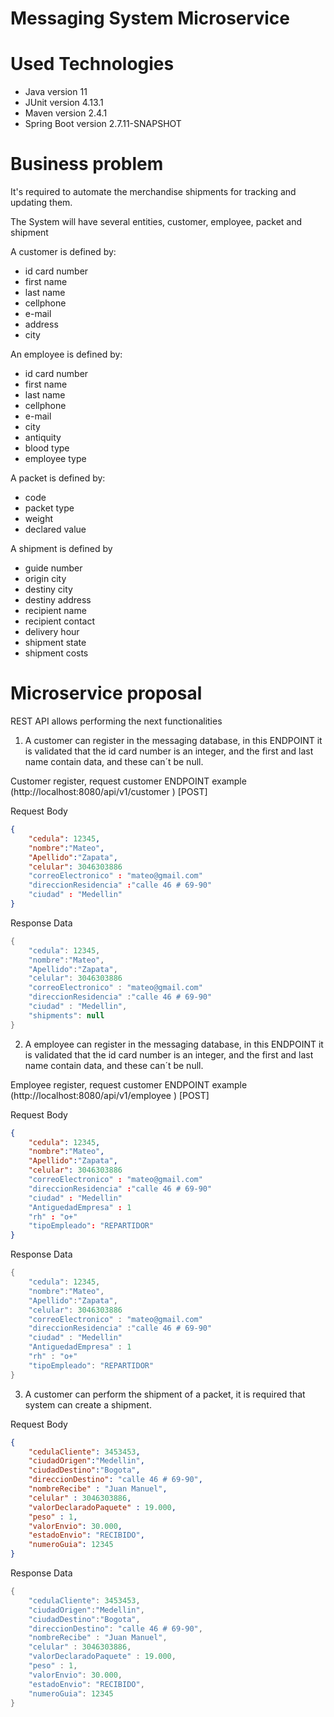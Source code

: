 # Messaging System Microservice

# Used Technologies
- Java version 11
- JUnit version 4.13.1
- Maven version 2.4.1
- Spring Boot version 2.7.11-SNAPSHOT

# Business problem
It's required to automate the merchandise shipments for tracking and updating them. 

The System will have several entities, customer, employee, packet and shipment

A customer is defined by:
- id card number
- first name
- last name
- cellphone
- e-mail
- address
- city

An employee is defined by:
- id card number
- first name
- last name
- cellphone
- e-mail
- city
- antiquity
- blood type
- employee type

A packet is defined by:
- code
- packet type
- weight
- declared value

A shipment is defined by
-  guide number
- origin city
- destiny city
- destiny address
- recipient name
- recipient contact
- delivery hour
- shipment state
- shipment costs

# Microservice proposal

REST API allows performing the next functionalities

1. A customer can register in the messaging database, in this ENDPOINT it is validated that the id card number is an integer, and the first and last name contain data, and these can´t be null.

Customer register, request customer ENDPOINT example (http://localhost:8080/api/v1/customer ) [POST]

Request Body

```json
{
    "cedula": 12345,
    "nombre":"Mateo",
    "Apellido":"Zapata",
    "celular": 3046303886
    "correoElectronico" : "mateo@gmail.com"
    "direccionResidencia" :"calle 46 # 69-90"
    "ciudad" : "Medellin"
}

```

Response Data

```java {.highlight .highlight-source-java .bg-black}
{
    "cedula": 12345,
    "nombre":"Mateo",
    "Apellido":"Zapata",
    "celular": 3046303886
    "correoElectronico" : "mateo@gmail.com"
    "direccionResidencia" :"calle 46 # 69-90"
    "ciudad" : "Medellin",
    "shipments": null
}

```
2. A employee can register in the messaging database, in this ENDPOINT it is validated that the id card number is an integer, and the first and last name contain data, and these can´t be null.

Employee register, request customer ENDPOINT example 
(http://localhost:8080/api/v1/employee ) [POST]

Request Body

```json
{
    "cedula": 12345,
    "nombre":"Mateo",
    "Apellido":"Zapata",
    "celular": 3046303886
    "correoElectronico" : "mateo@gmail.com"
    "direccionResidencia" :"calle 46 # 69-90"
    "ciudad" : "Medellin"
    "AntiguedadEmpresa" : 1
    "rh" : "o+"
    "tipoEmpleado": "REPARTIDOR"
}

```

Response Data

```java {.highlight .highlight-source-java .bg-black}
{
    "cedula": 12345,
    "nombre":"Mateo",
    "Apellido":"Zapata",
    "celular": 3046303886
    "correoElectronico" : "mateo@gmail.com"
    "direccionResidencia" :"calle 46 # 69-90"
    "ciudad" : "Medellin"
    "AntiguedadEmpresa" : 1
    "rh" : "o+"
    "tipoEmpleado": "REPARTIDOR"
}

```
3. A customer can perform the shipment of a packet, it is required that system can create a shipment.

Request Body

```json
{
    "cedulaCliente": 3453453,
    "ciudadOrigen":"Medellin",
    "ciudadDestino":"Bogota",
    "direccionDestino": "calle 46 # 69-90",
    "nombreRecibe" : "Juan Manuel",
    "celular" : 3046303886,
    "valorDeclaradoPaquete" : 19.000,
    "peso" : 1,
    "valorEnvio": 30.000,
    "estadoEnvio": "RECIBIDO",
    "numeroGuia": 12345
}

```

Response Data

```java {.highlight .highlight-source-java .bg-black}
{
    "cedulaCliente": 3453453,
    "ciudadOrigen":"Medellin",
    "ciudadDestino":"Bogota",
    "direccionDestino": "calle 46 # 69-90",
    "nombreRecibe" : "Juan Manuel",
    "celular" : 3046303886,
    "valorDeclaradoPaquete" : 19.000,
    "peso" : 1,
    "valorEnvio": 30.000,
    "estadoEnvio": "RECIBIDO",
    "numeroGuia": 12345
}

```
